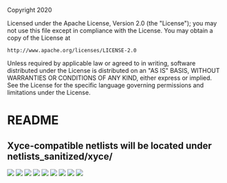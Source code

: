 Copyright 2020

Licensed under the Apache License, Version 2.0 (the "License");
you may not use this file except in compliance with the License.
You may obtain a copy of the License at

    http://www.apache.org/licenses/LICENSE-2.0

Unless required by applicable law or agreed to in writing, software
distributed under the License is distributed on an "AS IS" BASIS,
WITHOUT WARRANTIES OR CONDITIONS OF ANY KIND, either express or implied.
See the License for the specific language governing permissions and
limitations under the License.

# README
## Xyce-compatible netlists will be located under netlists_sanitized/xyce/
<img src="documentation/images/VCO_ADC_AMPSE_template-2_Page_1.png">
<img src="documentation/images/VCO_ADC_AMPSE_template-2_Page_2.png">
<img src="documentation/images/VCO_ADC_AMPSE_template-2_Page_3.png">
<img src="documentation/images/VCO_ADC_AMPSE_template-2_Page_4.png">
<img src="documentation/images/VCO_ADC_AMPSE_template-2_Page_5.png">
<img src="documentation/images/VCO_ADC_AMPSE_template-2_Page_6.png">
<img src="documentation/images/VCO_ADC_AMPSE_template-2_Page_7.png">
<img src="documentation/images/VCO_ADC_AMPSE_template-2_Page_8.png">
<img src="documentation/images/VCO_ADC_AMPSE_template-2_Page_9.png">

